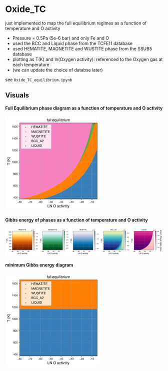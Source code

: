# Oxide_TC

just implemented to map the full equilibrium regimes as a function of temperature and O activity

- Pressure = 0.5Pa (5e-6 bar) and only Fe and O
- used the BCC and Liquid phase from the TCFE11 database
- used HEMATITE, MAGNETITE and WUSTITE phase from the SSUB5 database
- plotting as T(K) and ln(Oxygen activity): referenced to the Oxygen gas at each temperature
- (we can update the choice of databse later)

see `Oxide_TC_equilibrium.ipynb`

## Visuals

#### Full Equilibrium phase diagram as a function of temperature and O activity

  <img src="Oxide_TC_FullEquil.png" width="300"/>

#### Gibbs energy of phases as a function of temperature and O activity

![Oxide_TC_Gm_phases](Oxide_TC_Gm_phases.png)

#### minimum Gibbs energy diagram

<img src="Oxide_TC_Gmin.png" width="300"/>
